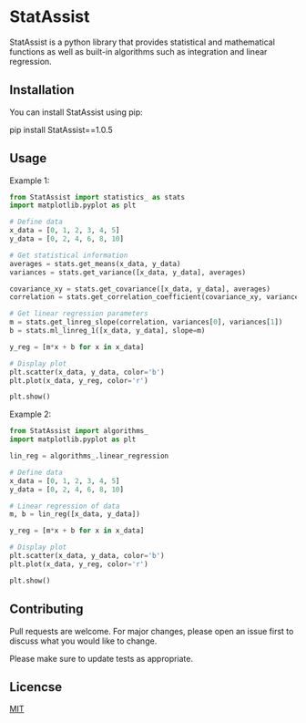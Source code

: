# StatAssist

StatAssist is a python library that provides statistical and mathematical functions as well as built-in algorithms such
as integration and linear regression.

## Installation

You can install StatAssist using pip:

pip install StatAssist==1.0.5

## Usage

Example 1:

```python
from StatAssist import statistics_ as stats
import matplotlib.pyplot as plt

# Define data
x_data = [0, 1, 2, 3, 4, 5]
y_data = [0, 2, 4, 6, 8, 10]

# Get statistical information
averages = stats.get_means(x_data, y_data)
variances = stats.get_variance([x_data, y_data], averages)

covariance_xy = stats.get_covariance([x_data, y_data], averages)
correlation = stats.get_correlation_coefficient(covariance_xy, variances[0], variances[1])

# Get linear regression parameters
m = stats.get_linreg_slope(correlation, variances[0], variances[1])
b = stats.ml_linreg_1([x_data, y_data], slope=m)

y_reg = [m*x + b for x in x_data]

# Display plot
plt.scatter(x_data, y_data, color='b')
plt.plot(x_data, y_reg, color='r')

plt.show()
```
Example 2:

```python
from StatAssist import algorithms_
import matplotlib.pyplot as plt

lin_reg = algorithms_.linear_regression

# Define data
x_data = [0, 1, 2, 3, 4, 5]
y_data = [0, 2, 4, 6, 8, 10]

# Linear regression of data
m, b = lin_reg([x_data, y_data])

y_reg = [m*x + b for x in x_data]

# Display plot
plt.scatter(x_data, y_data, color='b')
plt.plot(x_data, y_reg, color='r')

plt.show()
```

## Contributing

Pull requests are welcome. For major changes, please open an issue first to discuss what you would like to change.

Please make sure to update tests as appropriate.

## Licencse

[MIT](https://choosealicense.com/license/mit)